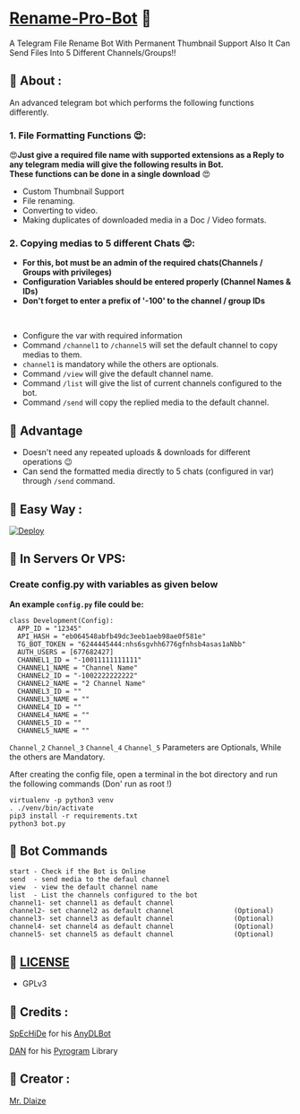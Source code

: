 
# [Rename-Pro-Bot](https://github.com/dakshkohli23/Rename-Pro-Bot) 🔮

A Telegram File Rename Bot With Permanent Thumbnail Support Also It Can Send Files Into 5 Different Channels/Groups!!


## 🔮 About :
An advanced telegram bot which performs the following functions differently.

### 1. File Formatting Functions 😍:

😍**Just give a required file name with supported extensions as a Reply to any telegram media will give the following
results in Bot.  
These functions can be done in a single download** 😍

- Custom Thumbnail Support
- File renaming.
- Converting to video.
- Making duplicates of downloaded media in a Doc / Video formats.  

### 2. Copying medias to 5 different Chats 😍:
- **For this, bot must be an admin of the required chats(Channels / Groups with privileges)**  
- **Configuration Variables should be entered properly (Channel Names & IDs)**  
- **Don't forget to enter a prefix of '-100' to the channel / group IDs**

<br />

- Configure the var with required information
- Command ```/channel1``` to ```/channel5``` will set the default channel to copy medias to them.
- ```channel1``` is mandatory while the others are optionals.
- Command ```/view``` will give the default channel name.
- Command ```/list``` will give the list of current channels configured to the bot.
- Command ```/send``` will copy the replied media to the default channel.

## 🔮 Advantage
- Doesn't need any repeated uploads & downloads for different operations 😉
- Can send the formatted media directly to 5 chats (configured in var) through ```/send``` command.

## 🔮 Easy Way :

[![Deploy](https://www.herokucdn.com/deploy/button.svg)](https://heroku.com/deploy?template=https://github.com/dakshkohli23/Rename-Pro-Bot)

## 🔮 In Servers Or VPS:

### Create **config.py** with variables as given below

**An example `config.py` file could be:**

```
class Development(Config):
  APP_ID = "12345"
  API_HASH = "eb064548abfb49dc3eeb1aeb98ae0f581e"
  TG_BOT_TOKEN = "6244445444:nhs6sgvhh6776gfnhsb4asas1aNbb"
  AUTH_USERS = [677682427]
  CHANNEL1_ID = "-10011111111111"                            
  CHANNEL1_NAME = "Channel Name"
  CHANNEL2_ID = "-1002222222222"
  CHANNEL2_NAME = "2 Channel Name"
  CHANNEL3_ID = ""
  CHANNEL3_NAME = ""
  CHANNEL4_ID = ""
  CHANNEL4_NAME = ""
  CHANNEL5_ID = ""
  CHANNEL5_NAME = ""
```
```Channel_2``` ```Channel_3``` ```Channel_4``` ```Channel_5``` Parameters are Optionals, While the others are Mandatory. 

After creating the config file, open a terminal in the bot directory and run the following commands (Don' run as root !)

```
virtualenv -p python3 venv
. ./venv/bin/activate
pip3 install -r requirements.txt
python3 bot.py
```
## 🔮 Bot Commands

```
start - Check if the Bot is Online
send  - send media to the defaul channel
view  - view the default channel name
list  - List the channels configured to the bot
channel1- set channel1 as default channel
channel2- set channel2 as default channel               (Optional)
channel3- set channel3 as default channel               (Optional)
channel4- set channel4 as default channel               (Optional)
channel5- set channel5 as default channel               (Optional)

```

## 🔮 [LICENSE](https://choosealicense.com/licenses/gpl-3.0/)
- GPLv3

## 🔮 Credits :
[SpEcHiDe](https://github.com/SpEcHiDe) for his [AnyDLBot](https://github.com/SpEcHiDe/AnyDLBot)

[DAN](https://t.me/haskell) for his [Pyrogram](https://github.com/pyrogram/pyrogram) Library

## 🔮 Creator :

[Mr. Dlaize](https://t.me/Dlaize)

